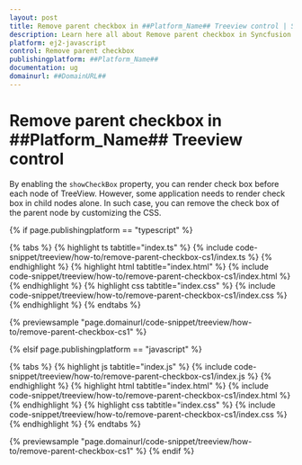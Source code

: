 ```yaml
---
layout: post
title: Remove parent checkbox in ##Platform_Name## Treeview control | Syncfusion
description: Learn here all about Remove parent checkbox in Syncfusion ##Platform_Name## Treeview control of Syncfusion Essential JS 2 and more.
platform: ej2-javascript
control: Remove parent checkbox 
publishingplatform: ##Platform_Name##
documentation: ug
domainurl: ##DomainURL##
---
```


# Remove parent checkbox in ##Platform_Name## Treeview control

By enabling the `showCheckBox` property, you can render check box before each node of TreeView. However, some application needs to render check box in child nodes alone. In such case, you can remove the check box of the parent node by customizing the CSS.

{% if page.publishingplatform == "typescript" %}

 {% tabs %}
{% highlight ts tabtitle="index.ts" %}
{% include code-snippet/treeview/how-to/remove-parent-checkbox-cs1/index.ts %}
{% endhighlight %}
{% highlight html tabtitle="index.html" %}
{% include code-snippet/treeview/how-to/remove-parent-checkbox-cs1/index.html %}
{% endhighlight %}
{% highlight css tabtitle="index.css" %}
{% include code-snippet/treeview/how-to/remove-parent-checkbox-cs1/index.css %}
{% endhighlight %}
{% endtabs %}

{% previewsample "page.domainurl/code-snippet/treeview/how-to/remove-parent-checkbox-cs1" %}

{% elsif page.publishingplatform == "javascript" %}

{% tabs %}
{% highlight js tabtitle="index.js" %}
{% include code-snippet/treeview/how-to/remove-parent-checkbox-cs1/index.js %}
{% endhighlight %}
{% highlight html tabtitle="index.html" %}
{% include code-snippet/treeview/how-to/remove-parent-checkbox-cs1/index.html %}
{% endhighlight %}
{% highlight css tabtitle="index.css" %}
{% include code-snippet/treeview/how-to/remove-parent-checkbox-cs1/index.css %}
{% endhighlight %}
{% endtabs %}

{% previewsample "page.domainurl/code-snippet/treeview/how-to/remove-parent-checkbox-cs1" %}
{% endif %}
